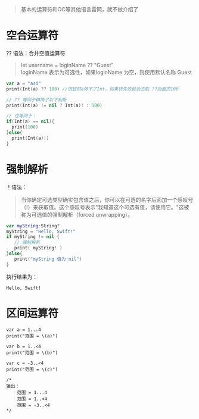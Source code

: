 
>基本的运算符和OC等其他语言雷同，就不做介绍了

# 空合运算符

?? 语法：合并空值运算符
>let username = loginName ?? "Guest" <br>loginName 表示为可选性，如果loginName 为空，则使用默认名称 Guest

  ```swift
  var a = "asd"
  print(Int(a) ?? 100) //很显然a转不了Int，如果转失败就会去取 ??后面的100

  // ?? 等同于精简了以下判断
  print(Int(a) != nil ? Int(a)! : 100)

  // 也等同于：
  if(Int(a) == nil){
    print(100)
  }else{
    print(Int(a)!)
  }
  ```

# 强制解析

！语法：

>当你确定可选类型确实包含值之后，你可以在可选的名字后面加一个感叹号（!）来获取值。这个感叹号表示"我知道这个可选有值，请使用它。"这被称为可选值的强制解析（forced unwrapping）。

```swift
var myString:String?
myString = "Hello, Swift!"
if myString != nil {
   // 强制解析
   print( myString! )
}else{
   print("myString 值为 nil")
}
```

执行结果为：

```sw
Hello, Swift!
```

# 区间运算符

```sw
var a = 1...4
print("范围 = \(a)")

var b = 1..<4
print("范围 = \(b)")

var c = -3..<4
print("范围 = \(c)")

/*
输出：
    范围 = 1...4
    范围 = 1..<4
    范围 = -3..<4
*/
```